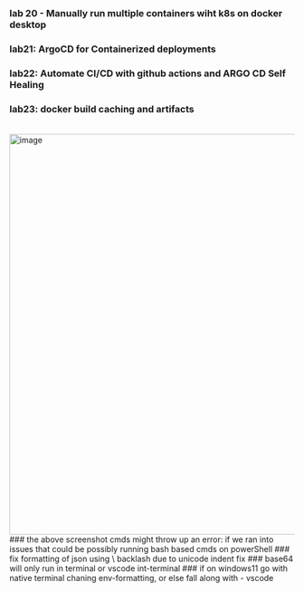 ##


### lab 20 - Manually run multiple containers wiht k8s on docker desktop
### lab21: ArgoCD for Containerized deployments
### lab22: Automate CI/CD with github actions and ARGO CD Self Healing
### lab23: docker build caching and artifacts

</br>

<img width="732" height="707" alt="image" src="https://github.com/user-attachments/assets/bedf0136-b5ae-4a11-8ce2-d7090bd1ef55" />
</br>
### the above screenshot cmds might throw up an error: if we ran into issues that could be possibly running bash based cmds on powerShell
### fix formatting of json using \ backlash due to unicode indent fix
### base64 will only run in terminal or vscode int-terminal
### if on windows11 go with native terminal chaning env-formatting, or else fall along with - vscode
